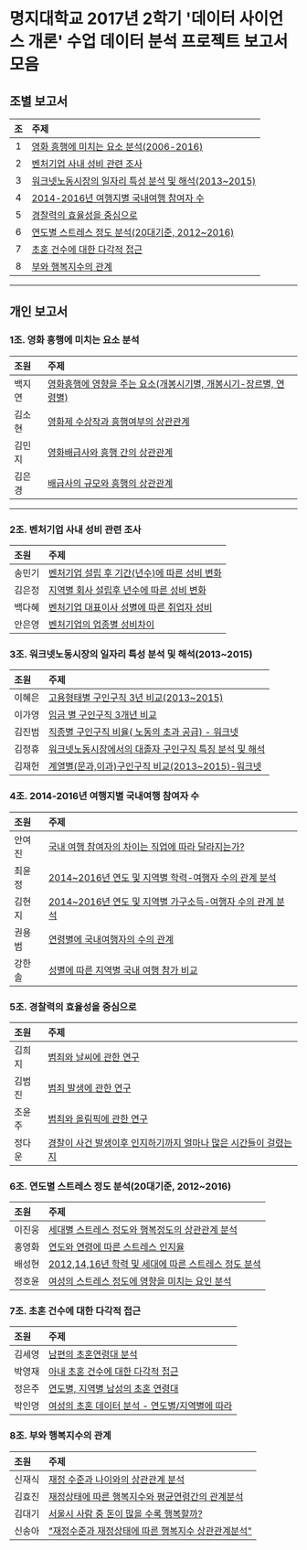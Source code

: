 # 명지대학교 2017년 2학기 '데이터 사이언스 개론' 수업 데이터 분석 프로젝트 보고서 모음

## 조별 보고서

조      | 주제
:------:|:-------------
1 | [영화 흥행에 미치는 요소 분석(2006-2016)](https://github.com/youngwoos/MJUProject/tree/master/2017_02/team1/team1.md)
2 | [벤처기업 사내 성비 관련 조사](https://github.com/youngwoos/MJUProject/tree/master/2017_02/team2/team2.md)
3 | [워크넷노동시장의 일자리 특성 분석 및 해석(2013~2015)](https://github.com/youngwoos/MJUProject/tree/master/2017_02/team3/team3.md)
4 | [2014-2016년 여행지별 국내여행 참여자 수](https://github.com/youngwoos/MJUProject/tree/master/2017_02/team4/team4.md)
5 | [경찰력의 효율성을 중심으로](https://github.com/youngwoos/MJUProject/tree/master/2017_02/team5/team5.md)
6 | [연도별 스트레스 정도 분석(20대기준, 2012~2016)](https://github.com/youngwoos/MJUProject/tree/master/2017_02/team6/team06.md)
7 | [초혼 건수에 대한 다각적 접근](https://github.com/youngwoos/MJUProject/tree/master/2017_02/team7/team7.md)
8 | [부와 행복지수의 관계](https://github.com/youngwoos/MJUProject/tree/master/2017_02/team8/team8.md)

---

## 개인 보고서

### 1조. 영화 흥행에 미치는 요소 분석

조원         | 주제
:------------- |:-------------
백지연 | [영화흥행에 영향을 주는 요소(개봉시기별, 개봉시기-장르별, 연령별)](https://github.com/youngwoos/MJUProject/tree/master/2017_02/team1/members/member1/team1_1.md)
김소현 | [영화제 수상작과 흥행여부의 상관관계](https://github.com/youngwoos/MJUProject/tree/master/2017_02/team1/members/member2/team1_2.md)
김민지 | [영화배급사와 흥행 간의 상관관계](https://github.com/youngwoos/MJUProject/tree/master/2017_02/team1/members/member3/team1_3.md)
김은경 | [배급사의 규모와 흥행의 상관관계](https://github.com/youngwoos/MJUProject/tree/master/2017_02/team1/members/member4/team1_4.md)

---

### 2조. 벤처기업 사내 성비 관련 조사

조원         | 주제
:------------- |:-------------
송민기 | [벤처기업 설립 후 기간(년수)에 따른 성비 변화](https://github.com/youngwoos/MJUProject/tree/master/2017_02/team2/members/member1/team2_1.md)
김은정 | [지역별 회사 설립후 년수에 따른 성비 변화](https://github.com/youngwoos/MJUProject/tree/master/2017_02/team2/members/member2/team2_2.md)
백다혜 | [벤처기업 대표이사 성별에 따른 취업자 성비](https://github.com/youngwoos/MJUProject/tree/master/2017_02/team2/members/member3/team2_3.md)
안은영 | [벤처기업의 업종별 성비차이](https://github.com/youngwoos/MJUProject/tree/master/2017_02/team2/members/member4/team2_4.md)


### 3조. 워크넷노동시장의 일자리 특성 분석 및 해석(2013~2015)

조원         | 주제
:------------- |:-------------
이혜은 | [고용형태별 구인구직 3년 비교(2013~2015)](https://github.com/youngwoos/MJUProject/tree/master/2017_02/team3/members/member1/team3_1.md)
이가영 | [임금 별 구인구직 3개년 비교](https://github.com/youngwoos/MJUProject/tree/master/2017_02/team3/members/member2/team3_2.md)
김진범 | [직종별 구인구직 비율( 노동의 초과 공급) - 워크넷](https://github.com/youngwoos/MJUProject/tree/master/2017_02/team3/members/member3/team3_3.md)
김정휴 | [워크넷노동시장에서의 대졸자 구인구직 특징 분석 및 해석](https://github.com/youngwoos/MJUProject/tree/master/2017_02/team3/members/member4/team3_4.md)
김재헌 | [계열별(문과,이과)구인구직 비교(2013~2015)-워크넷](https://github.com/youngwoos/MJUProject/tree/master/2017_02/team3/members/member5/team3_5.md)


### 4조. 2014-2016년 여행지별 국내여행 참여자 수

조원         | 주제
:------------- |:-------------
안여진 | [국내 여행 참여자의 차이는 직업에 따라 달라지는가?](https://github.com/youngwoos/MJUProject/tree/master/2017_02/team4/members/member1/team4_1.md)
최윤정 | [2014~2016년 연도 및 지역별 학력-여행자 수의 관계 분석](https://github.com/youngwoos/MJUProject/tree/master/2017_02/team4/members/member2/team4_2.md)
김현지 | [2014~2016년 연도 및 지역별 가구소득-여행자 수의 관계 분석](https://github.com/youngwoos/MJUProject/tree/master/2017_02/team4/members/member3/team4_3.md)
권용범 | [연령별에 국내여행자의 수의 관계](https://github.com/youngwoos/MJUProject/tree/master/2017_02/team4/members/member4/team4_4.md)
강한솔 | [성별에 따른 지역별 국내 여행 참가 비교](https://github.com/youngwoos/MJUProject/tree/master/2017_02/team4/members/member5/team4_5.md)


### 5조. 경찰력의 효율성을 중심으로

조원         | 주제
:------------- |:-------------
김희지 | [범죄와 날씨에 관한 연구](https://github.com/youngwoos/MJUProject/tree/master/2017_02/team5/members/member1/team5_1.md)
김범진 | [범죄 발생에 관한 연구](https://github.com/youngwoos/MJUProject/tree/master/2017_02/team5/members/member2/team5_2.md)
조윤주 | [범죄와 올림픽에 관한 연구](https://github.com/youngwoos/MJUProject/tree/master/2017_02/team5/members/member3/team5_3.md)
정다운 | [경찰이 사건 발생이후 인지하기까지 얼마나 많은 시간들이 걸렸는지](https://github.com/youngwoos/MJUProject/tree/master/2017_02/team5/members/member4/team5_4.md)


### 6조. 연도별 스트레스 정도 분석(20대기준, 2012~2016)

조원         | 주제
:------------- |:-------------
이진웅 | [세대별 스트레스 정도와 행복정도의 상관관계 분석](https://github.com/youngwoos/MJUProject/tree/master/2017_02/team6/members/member1/team6_1.md)
홍영화 | [연도와 연령에 따른 스트레스 인지율](https://github.com/youngwoos/MJUProject/tree/master/2017_02/team6/members/member2/team6_2.md)
배성현 | [2012,14,16년 학력 및 세대에 따른 스트레스 정도 분석](https://github.com/youngwoos/MJUProject/tree/master/2017_02/team6/members/member3/team6_3.md)
정호윤 | [여성의 스트레스 정도에 영향을 미치는 요인 분석](https://github.com/youngwoos/MJUProject/tree/master/2017_02/team6/members/member4/team6_4.md)


### 7조. 초혼 건수에 대한 다각적 접근

조원         | 주제
:------------- |:-------------
김세영 | [남편의 초혼연령대 분석](https://github.com/youngwoos/MJUProject/tree/master/2017_02/team7/members/member1/team7_1.md)
박영재 | [아내 초혼 건수에 대한 다각적 접근](https://github.com/youngwoos/MJUProject/tree/master/2017_02/team7/members/member2/team7_2.md)
정은주 | [연도별, 지역별 남성의 초혼 연령대](https://github.com/youngwoos/MJUProject/tree/master/2017_02/team7/members/member3/team7_3.md)
박인영 | [여성의 초혼 데이터 분석 - 연도별/지역별에 따라](https://github.com/youngwoos/MJUProject/tree/master/2017_02/team7/members/member4/team7_4.md)


### 8조. 부와 행복지수의 관계

조원         | 주제
:------------- |:-------------
신재식 | [재정 수준과 나이와의 상관관계 분석](https://github.com/youngwoos/MJUProject/tree/master/2017_02/team8/members/member1/team8_1.md)
김효진 | [재정상태에 따른 행복지수와 평균연령간의 관계분석](https://github.com/youngwoos/MJUProject/tree/master/2017_02/team8/members/member2/team8_2.md)
김대기 | [서울시 사람 중 돈이 많을 수록 행복할까?](https://github.com/youngwoos/MJUProject/tree/master/2017_02/team8/members/member3/team8_3.md)
신송아 | ["재정수준과 재정상태에 따른 행복지수 상관관계분석"](https://github.com/youngwoos/MJUProject/tree/master/2017_02/team8/members/member4/team8_4.md)

